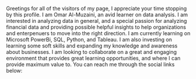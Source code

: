 Greetings for all of the visitors of my page, I appreciate your time stopping by this profile. I am Omar Al-Muzaini, an avid learner on data analysis.
I am interested in analyzing data in general, and a special passion for analyzing financial data and providing possible helpful insights to help organizations and enterpenuers to move into the right direction.
I am currently learning on Microsoft PowerBi, SQL, Python, and Tableau. I am also investing on learning some soft skills and expanding my knowledge and awareness about businesses. 
I am looking to collaborate on a great and engaging environment that provides great learning opportunities, and where I can provide maximum value to.
You can reach me through the social links below:


<!---
OmarAlMuzaini/OmarAlMuzaini is a ✨ special ✨ repository because its `README.md` (this file) appears on your GitHub profile.
You can click the Preview link to take a look at your changes.
--->

